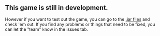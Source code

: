## This game is still in development.
However if you want to test out the game, you can go to the [.jar files](/prod/) and check 'em out. If you find any problems or things that need to be fixed, you can let the "team" know in the issues tab.